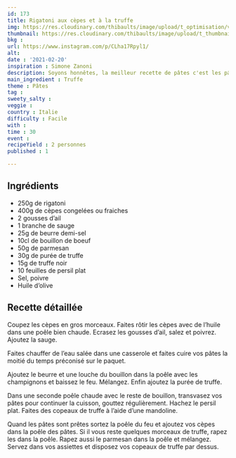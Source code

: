 ```yaml
---
id: 173
title: Rigatoni aux cèpes et à la truffe
img: https://res.cloudinary.com/thibaults/image/upload/t_optimisation/v1613841740/Recipes/20210220_rigatoni_c%C3%A8pes_truffe.jpg
thumbnail: https://res.cloudinary.com/thibaults/image/upload/t_thumbnail_josie/v1613841740/Recipes/20210220_rigatoni_c%C3%A8pes_truffe.jpg
bkg : 
url: https://www.instagram.com/p/CLha17Rpyl1/
alt: 
date : '2021-02-20'
inspiration : Simone Zanoni
description: Soyons honnêtes, la meilleur recette de pâtes c'est les pâtes à la truffe. Essayez donc cette recette délicieuse.
main_ingredient : Truffe
theme : Pâtes
tag : 
sweety_salty : 
veggie :
country : Italie
difficulty : Facile
with : 
time : 30
event : 
recipeYield : 2 personnes
published : 1

---
```


## Ingrédients
 - 250g de rigatoni
 - 400g de cèpes congelées ou fraiches
 - 2 gousses d’ail
 - 1 branche de sauge
 - 25g de beurre demi-sel
 - 10cl de bouillon de boeuf
 - 50g de parmesan
 - 30g de purée de truffe
 - 15g de truffe noir
 - 10 feuilles de persil plat
 - Sel, poivre
 - Huile d’olive

## Recette détaillée
Coupez les cèpes en gros morceaux. Faites rôtir les cèpes avec de l’huile dans une poêle bien chaude. Ecrasez les gousses d’ail, salez et poivrez. Ajoutez la sauge.

Faites chauffer de l’eau salée dans une casserole et faites cuire vos pâtes la moitié du temps préconisé sur le paquet.

Ajoutez le beurre et une louche du bouillon dans la poêle avec les champignons et baissez le feu. Mélangez. Enfin ajoutez la purée de truffe.

Dans une seconde poêle chaude avec le reste de bouillon, transvasez vos pâtes pour continuer la cuisson, gouttez régulièrement. Hachez le persil plat. Faites des copeaux de truffe à l’aide d’une mandoline.

Quand les pâtes sont prêtes sortez la poêle du feu et ajoutez vos cèpes dans la poêle des pâtes. Si il vous reste quelques morceaux de truffe, rapez les dans la poêle. Rapez aussi le parmesan dans la poêle et mélangez. Servez dans vos assiettes et disposez vos copeaux de truffe par dessus.